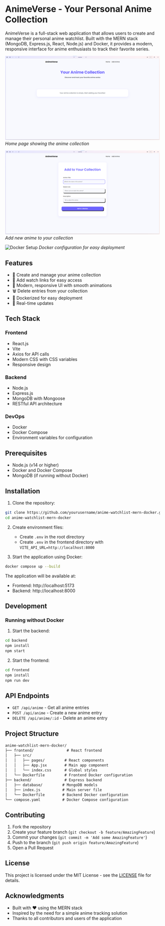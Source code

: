 # AnimeVerse - Your Personal Anime Collection

AnimeVerse is a full-stack web application that allows users to create and manage their personal anime watchlist. Built with the MERN stack (MongoDB, Express.js, React, Node.js) and Docker, it provides a modern, responsive interface for anime enthusiasts to track their favorite series.

![Home Page](screenshots/home.png)
*Home page showing the anime collection*

![Add Anime Page](screenshots/add.png)
*Add new anime to your collection*

![Docker Setup](screenshots/docker.png)
*Docker configuration for easy deployment*

## Features

- 📝 Create and manage your anime collection
- 🔗 Add watch links for easy access
- 🎨 Modern, responsive UI with smooth animations
- 🗑️ Delete entries from your collection
- 🐳 Dockerized for easy deployment
- 🔄 Real-time updates

## Tech Stack

### Frontend
- React.js
- Vite
- Axios for API calls
- Modern CSS with CSS variables
- Responsive design

### Backend
- Node.js
- Express.js
- MongoDB with Mongoose
- RESTful API architecture

### DevOps
- Docker
- Docker Compose
- Environment variables for configuration

## Prerequisites

- Node.js (v14 or higher)
- Docker and Docker Compose
- MongoDB (if running without Docker)

## Installation

1. Clone the repository:
```bash
git clone https://github.com/yourusername/anime-watchlist-mern-docker.git
cd anime-watchlist-mern-docker
```

2. Create environment files:
   - Create `.env` in the root directory
   - Create `.env` in the frontend directory with `VITE_API_URL=http://localhost:8000`

3. Start the application using Docker:
```bash
docker compose up --build
```

The application will be available at:
- Frontend: http://localhost:5173
- Backend: http://localhost:8000

## Development

### Running without Docker

1. Start the backend:
```bash
cd backend
npm install
npm start
```

2. Start the frontend:
```bash
cd frontend
npm install
npm run dev
```

## API Endpoints

- `GET /api/anime` - Get all anime entries
- `POST /api/anime` - Create a new anime entry
- `DELETE /api/anime/:id` - Delete an anime entry

## Project Structure

```
anime-watchlist-mern-docker/
├── frontend/               # React frontend
│   ├── src/
│   │   ├── pages/         # React components
│   │   ├── App.jsx        # Main app component
│   │   └── index.css      # Global styles
│   └── Dockerfile         # Frontend Docker configuration
├── backend/               # Express backend
│   ├── database/         # MongoDB models
│   ├── index.js          # Main server file
│   └── Dockerfile        # Backend Docker configuration
└── compose.yaml          # Docker Compose configuration
```

## Contributing

1. Fork the repository
2. Create your feature branch (`git checkout -b feature/AmazingFeature`)
3. Commit your changes (`git commit -m 'Add some AmazingFeature'`)
4. Push to the branch (`git push origin feature/AmazingFeature`)
5. Open a Pull Request

## License

This project is licensed under the MIT License - see the [LICENSE](LICENSE) file for details.

## Acknowledgments

- Built with ❤️ using the MERN stack
- Inspired by the need for a simple anime tracking solution
- Thanks to all contributors and users of the application 